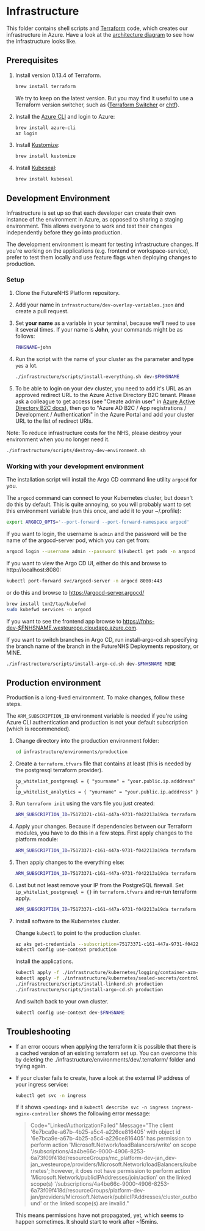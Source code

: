 # Infrastructure

This folder contains shell scripts and [Terraform](https://www.terraform.io) code, which creates our infrastructure in Azure. Have a look at the [architecture diagram](../docs/architecture/README.md) to see how the infrastructure looks like.

## Prerequisites

1. Install version 0.13.4 of Terraform.

   ```bash
   brew install terraform
   ```

   We try to keep on the latest version. But you may find it useful to use a Terraform version switcher, such as ([Terraform Switcher](https://github.com/warrensbox/terraform-switcher) or [chtf](https://github.com/Yleisradio/homebrew-terraforms)).

1. Install the [Azure CLI](https://docs.microsoft.com/en-us/cli/azure/install-azure-cli?view=azure-cli-latest) and login to Azure:

   ```bash
   brew install azure-cli
   az login
   ```

1. Install [Kustomize](https://github.com/kubernetes-sigs/kustomize):

   ```bash
   brew install kustomize
   ```

1. Install [Kubeseal](https://github.com/bitnami-labs/sealed-secrets):

   ```bash
   brew install kubeseal
   ```

## Development Environment

Infrastructure is set up so that each developer can create their own instance of the environment in Azure, as opposed to sharing a staging environment. This allows everyone to work and test their changes independently before they go into production.

The development environment is meant for testing infrastructure changes. If you're working on the applications (e.g. frontend or workspace-service), prefer to test them locally and use feature flags when deploying changes to production.

### Setup

1. Clone the FutureNHS Platform repository.

1. Add your name in `infrastructure/dev-overlay-variables.json` and create a pull request.

1. Set **your name** as a variable in your terminal, because we'll need to use it several times. If your name is **John**, your commands might be as follows:

   ```bash
   FNHSNAME=john
   ```

1. Run the script with the name of your cluster as the parameter and type `yes` a lot.

   ```bash
   ./infrastructure/scripts/install-everything.sh dev-$FNHSNAME
   ```

1. To be able to login on your dev cluster, you need to add it's URL as an approved redirect URL to the Azure Active Directory B2C tenant. Please ask a colleague to get access (see "Create admin user" in [Azure Active Directory B2C docs](../docs/aad-b2c.md)), then go to "Azure AD B2C / App registrations / Development / Authentication" in the Azure Portal and add your cluster URL to the list of redirect URIs.

Note: To reduce infrastructure costs for the NHS, please destroy your environment when you no longer need it.

```bash
./infrastructure/scripts/destroy-dev-environment.sh
```

### Working with your development environment

The installation script will install the Argo CD command line utility `argocd` for you.

The `argocd` command can connect to your Kubernetes cluster, but doesn't do this by default. This is quite annoying, so you will probably want to set this environment variable (run this once, and add it to your ~/.profile):

```bash
export ARGOCD_OPTS='--port-forward --port-forward-namespace argocd'
```

If you want to login, the username is `admin` and the password will be the name of the argocd-server pod, which you can get from:

```bash
argocd login --username admin --password $(kubectl get pods -n argocd | grep --only-matching 'argocd-server-[^ ]*')
```

If you want to view the Argo CD UI, either do this and browse to http://localhost:8080:

```bash
kubectl port-forward svc/argocd-server -n argocd 8080:443
```

or do this and browse to https://argocd-server.argocd/

```bash
brew install txn2/tap/kubefwd
sudo kubefwd services -n argocd
```

If you want to see the frontend app browse to <https://fnhs-dev-$FNHSNAME.westeurope.cloudapp.azure.com>.

If you want to switch branches in Argo CD, run install-argo-cd.sh specifying the branch name of the branch in the FutureNHS Deployments repository, or MINE.

```bash
./infrastructure/scripts/install-argo-cd.sh dev-$FNHSNAME MINE
```

## Production environment

Production is a long-lived environment. To make changes, follow these steps.

The `ARM_SUBSCRIPTION_ID` environment variable is needed if you're using Azure CLI authentication and production is not your default subscription (which is recommended).

1. Change directory into the production environment folder:

   ```bash
   cd infrastructure/environments/production
   ```

1. Create a `terraform.tfvars` file that contains at least (this is needed by the postgresql terraform provider).

   ```hcl
   ip_whitelist_postgresql = { "yourname" = "your.public.ip.adddress" }
   ip_whitelist_analytics = { "yourname" = "your.public.ip.adddress" }
   ```

1. Run `terraform init` using the vars file you just created:

   ```bash
   ARM_SUBSCRIPTION_ID=75173371-c161-447a-9731-f042213a19da terraform init
   ```

1. Apply your changes. Because if dependencies between our Terraform modules, you have to do this in a few steps. First apply changes to the platform module:

   ```bash
   ARM_SUBSCRIPTION_ID=75173371-c161-447a-9731-f042213a19da terraform apply -target module.platform
   ```

1. Then apply changes to the everything else:

   ```bash
   ARM_SUBSCRIPTION_ID=75173371-c161-447a-9731-f042213a19da terraform apply
   ```

1. Last but not least remove your IP from the PostgreSQL firewall. Set `ip_whitelist_postgresql = {}` in `terraform.tfvars` and re-run terraform apply.

   ```bash
   ARM_SUBSCRIPTION_ID=75173371-c161-447a-9731-f042213a19da terraform apply -target module.platform
   ```

1. Install software to the Kubernetes cluster.

   Change `kubectl` to point to the production cluster.

   ```bash
   az aks get-credentials --subscription=75173371-c161-447a-9731-f042213a19da --resource-group=platform-production --name=production
   kubectl config use-context production
   ```

   Install the applications.

   ```bash
   kubectl apply -f ./infrastructure/kubernetes/logging/container-azm-ms-agentconfig.yaml
   kubectl apply -f ./infrastructure/kubernetes/sealed-secrets/controller.yaml
   ./infrastructure/scripts/install-linkerd.sh production
   ./infrastructure/scripts/install-argo-cd.sh production
   ```

   And switch back to your own cluster.

   ```bash
   kubectl config use-context dev-$FNHSNAME
   ```

## Troubleshooting

- If an error occurs when applying the terraform it is possible that there is a cached version of an existing terraform set up. You can overcome this by deleting the ./infrastructure/environments/dev/.terraform/ folder and trying again.

- If your cluster fails to create, have a look at the external IP address of your ingress service:

  ```sh
  kubectl get svc -n ingress
  ```

  If it shows `<pending>` and a `kubectl describe svc -n ingress ingress-nginx-controller` shows the following error message:

  > Code="LinkedAuthorizationFailed" Message="The client '6e7bca9e-a67b-4b25-a5c4-a226ce816405' with object id '6e7bca9e-a67b-4b25-a5c4-a226ce816405' has permission to perform action 'Microsoft.Network/loadBalancers/write' on scope '/subscriptions/4a4be66c-9000-4906-8253-6a73f09f418d/resourceGroups/mc_platform-dev-jan_dev-jan_westeurope/providers/Microsoft.Network/loadBalancers/kubernetes'; however, it does not have permission to perform action 'Microsoft.Network/publicIPAddresses/join/action' on the linked scope(s) '/subscriptions/4a4be66c-9000-4906-8253-6a73f09f418d/resourceGroups/platform-dev-jan/providers/Microsoft.Network/publicIPAddresses/cluster_outbound' or the linked scope(s) are invalid."

  This means permissions have not propagated, yet, which seems to happen sometimes. It should start to work after ~15mins.
